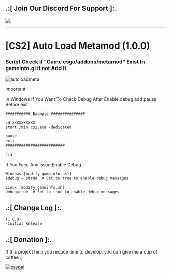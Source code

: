 ## .:[ Join Our Discord For Support ]:.

<a href="https://discord.com/invite/U7AuQhu"><img src="https://discord.com/api/guilds/651838917687115806/widget.png?style=banner2"></a>

***
# [CS2] Auto Load Metamod (1.0.0)

### Script Check if "Game   csgo/addons/metamod" Exist In gameinfo.gi if not Add It

![autoloadmeta](https://github.com/oqyh/cs2-Auto-Load-Metamod/assets/48490385/b980061c-01e4-4d25-8301-317160f44af3)

> [!IMPORTANT]  
> In Windows If You Want To Check Debug After Enable debug add pause Before exit                                                                                              
>

```
########### Example ###############

cd XXXXXXXXXX
start /min cs2.exe -dedicated 

pause
exit
##########################
```

> [!TIP]
> If You Face Any Issue Enable Debug                                                                                                                              
>

```
Windows [modify_gameinfo.ps1]
$debug = $true  # Set to true to enable debug messages

Linux [modify_gameinfo.sh]
debug=true  # Set to true to enable debug messages

```

## .:[ Change Log ]:.
```
(1.0.0)
-Initial Release
```

## .:[ Donation ]:.

If this project help you reduce time to develop, you can give me a cup of coffee :)

[![paypal](https://www.paypalobjects.com/en_US/i/btn/btn_donateCC_LG.gif)](https://paypal.me/oQYh)
